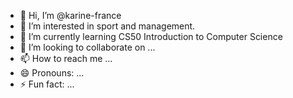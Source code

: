 - 👋 Hi, I’m @karine-france
- 👀 I’m interested in sport and management.
- 🌱 I’m currently learning CS50 Introduction to Computer Science
- 💞️ I’m looking to collaborate on ...
- 📫 How to reach me ...
- 😄 Pronouns: ...
- ⚡ Fun fact: ...

<!---
karine-france/karine-france is a ✨ special ✨ repository because its `README.md` (this file) appears on your GitHub profile.
You can click the Preview link to take a look at your changes.
--->
